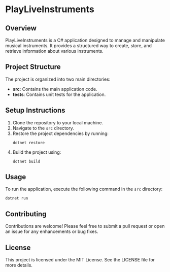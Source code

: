 # PlayLiveInstruments

## Overview
PlayLiveInstruments is a C# application designed to manage and manipulate musical instruments. It provides a structured way to create, store, and retrieve information about various instruments.

## Project Structure
The project is organized into two main directories:
- **src**: Contains the main application code.
- **tests**: Contains unit tests for the application.

## Setup Instructions
1. Clone the repository to your local machine.
2. Navigate to the `src` directory.
3. Restore the project dependencies by running:
   ```
   dotnet restore
   ```
4. Build the project using:
   ```
   dotnet build
   ```

## Usage
To run the application, execute the following command in the `src` directory:
```
dotnet run
```

## Contributing
Contributions are welcome! Please feel free to submit a pull request or open an issue for any enhancements or bug fixes.

## License
This project is licensed under the MIT License. See the LICENSE file for more details.